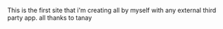This is the first site that i'm creating all by myself with any external third party app. all thanks to tanay